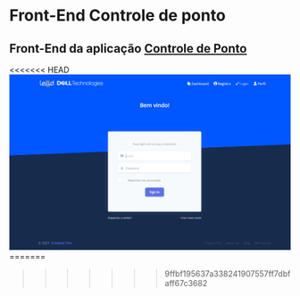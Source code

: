 <h1>Front-End Controle de ponto</h1>
<h2>Front-End da aplicação <a href="https://github.com/DaviFT3/Controle-de-Ponto">Controle de Ponto</a> </h2>
<<<<<<< HEAD
<img src = "src/assets/img/readme/login.png">
=======

>>>>>>> 9ffbf195637a338241907557ff7dbfaff67c3682
